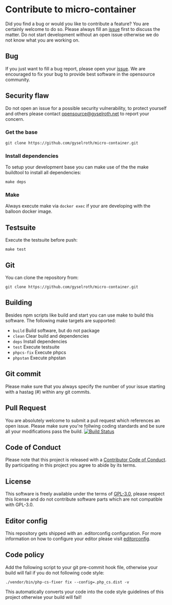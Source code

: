 # Contribute to micro-container
Did you find a bug or would you like to contribute a feature? You are certainly welcome to do so.
Please always fill an [issue](https://github.com/gyselroth/micro-container/issues/new) first to discuss the matter.
Do not start development without an open issue otherwise we do not know what you are working on. 

## Bug
If you just want to fill a bug report, please open your [issue](https://github.com/gyselroth/micro-container/issues/new).
We are encouraged to fix your bug to provide best software in the opensource community.

## Security flaw
Do not open an issue for a possible security vulnerability, to protect yourself and others please contact <opensource@gyselroth.net>
to report your concern.

### Get the base
```
git clone https://github.com/gyselroth/micro-container.git
```

### Install dependencies
To setup your development base you can make use of the the make buildtool to install all dependencies:
```
make deps 
```

### Make
Always execute make via `docker exec` if your are developing with the balloon docker image.


## Testsuite
Execute the testsuite before push:
```
make test
```

## Git
You can clone the repository from:
```
git clone https://github.com/gyselroth/micro-container.git
```

## Building
Besides npm scripts like build and start you can use make to build this software. The following make targets are supported:
* `build` Build software, but do not package
* `clean` Clear build and dependencies
* `deps` Install dependencies
* `test` Execute testsuite
* `phpcs-fix` Execute phpcs
* `phpstan` Execute phpstan

## Git commit 
Please make sure that you always specify the number of your issue starting with a hastag (#) within any git commits.

## Pull Request
You are absolutely welcome to submit a pull request which references an open issue. Please make sure you're follwing coding standards 
and be sure all your modifications pass the build.
[![Build Status](https://travis-ci.org/gyselroth/micro-container.svg)](https://travis-ci.org/gyselroth/micro-container)

## Code of Conduct
Please note that this project is released with a [Contributor Code of Conduct](https://github.com/gyselroth/micro-container/CODE_OF_CONDUCT.md). By participating in this project you agree to abide by its terms.

## License
This software is freely available under the terms of [GPL-3.0](https://github.com/gyselroth/micro-container/LICENSE), please respect this license
and do not contribute software parts which are not compatible with GPL-3.0.

## Editor config
This repository gets shipped with an .editorconfig configuration. For more information on how to configure your editor please visit [editorconfig](https://github.com/editorconfig).

## Code policy
Add the following script to your git pre-commit hook file, otherwise your build will fail if you do not following code style:

```
./vendor/bin/php-cs-fixer fix --config=.php_cs.dist -v
```

This automatically converts your code into the code style guidelines of this project otherwise your build will fail!
